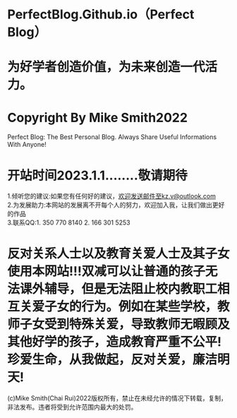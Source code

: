 # PerfectBlog.Github.io（Perfect Blog）
# 为好学者创造价值，为未来创造一代活力。
# Copyright By Mike Smith2022
Perfect Blog: The Best Personal Blog. Always Share Useful Informations With Anyone!
# 开站时间2023.1.1........敬请期待
1.倾听您的建议:如果您有任何好的建议，欢迎发送邮件至kz.v@outlook.com   
2.为发展助力:本网站的发展离不开每个人的努力，欢迎加入我，让我们做出更好的作品   
3.联系QQ:1. 350 770 8140     2. 166 301 5253
# 反对关系人士以及教育关爱人士及其子女使用本网站!!!双减可以让普通的孩子无法课外辅导，但是无法阻止校内教职工相互关爱子女的行为。例如在某些学校，教师子女受到特殊关爱，导致教师无暇顾及其他好学的孩子，造成教育严重不公平!珍爱生命，从我做起，反对关爱，廉洁明天!
(c)Mike Smith(Chai Rui)2022版权所有，禁止在未经允许的情况下转载，复制，非法发布。违者将受到允许范围内最大的处罚。
